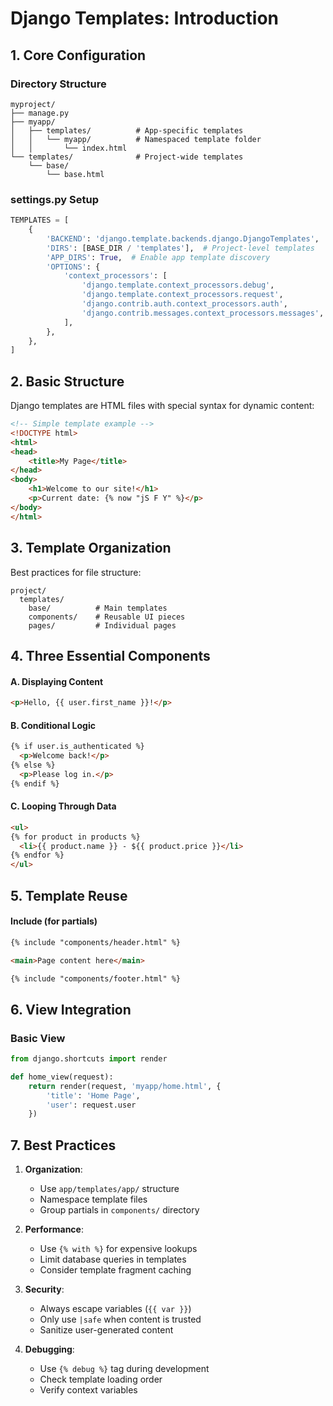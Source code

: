 # Django Templates: Introduction

## 1. Core Configuration

### Directory Structure
```
myproject/
├── manage.py
├── myapp/
│   ├── templates/          # App-specific templates
│   │   └── myapp/          # Namespaced template folder
│   │       └── index.html  
└── templates/              # Project-wide templates
    └── base/               
        └── base.html
```

### settings.py Setup
```python
TEMPLATES = [
    {
        'BACKEND': 'django.template.backends.django.DjangoTemplates',
        'DIRS': [BASE_DIR / 'templates'],  # Project-level templates
        'APP_DIRS': True,  # Enable app template discovery
        'OPTIONS': {
            'context_processors': [
                'django.template.context_processors.debug',
                'django.template.context_processors.request',
                'django.contrib.auth.context_processors.auth',
                'django.contrib.messages.context_processors.messages',
            ],
        },
    },
]
```

## 2. Basic Structure
Django templates are HTML files with special syntax for dynamic content:
```html
<!-- Simple template example -->
<!DOCTYPE html>
<html>
<head>
    <title>My Page</title>
</head>
<body>
    <h1>Welcome to our site!</h1>
    <p>Current date: {% now "jS F Y" %}</p>
</body>
</html>
```

## 3. Template Organization
Best practices for file structure:
```
project/
  templates/
    base/          # Main templates
    components/    # Reusable UI pieces
    pages/         # Individual pages
```

## 4. Three Essential Components

#### A. Displaying Content
```html
<p>Hello, {{ user.first_name }}!</p>
```

#### B. Conditional Logic
```html
{% if user.is_authenticated %}
  <p>Welcome back!</p>
{% else %}
  <p>Please log in.</p>
{% endif %}
```

#### C. Looping Through Data
```html
<ul>
{% for product in products %}
  <li>{{ product.name }} - ${{ product.price }}</li>
{% endfor %}
</ul>
```

## 5. Template Reuse

#### Include (for partials)
```html
{% include "components/header.html" %}

<main>Page content here</main>

{% include "components/footer.html" %}
```

## 6. View Integration

### Basic View
```python
from django.shortcuts import render

def home_view(request):
    return render(request, 'myapp/home.html', {
        'title': 'Home Page',
        'user': request.user
    })
```

## 7. Best Practices

1. **Organization**:
   - Use `app/templates/app/` structure
   - Namespace template files
   - Group partials in `components/` directory

2. **Performance**:
   - Use `{% with %}` for expensive lookups
   - Limit database queries in templates
   - Consider template fragment caching

3. **Security**:
   - Always escape variables (`{{ var }}`)
   - Only use `|safe` when content is trusted
   - Sanitize user-generated content

4. **Debugging**:
   - Use `{% debug %}` tag during development
   - Check template loading order
   - Verify context variables
